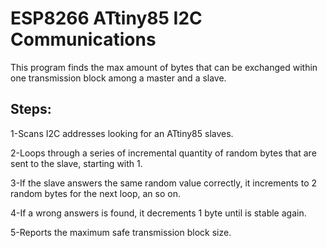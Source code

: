 ESP8266 ATtiny85 I2C Communications
===================================
This program finds the max amount of bytes that can be exchanged within one transmission block among a master and a slave.

Steps:
------
1-Scans I2C addresses looking for an ATtiny85 slaves.

2-Loops through a series of incremental quantity of random bytes
  that are sent to the slave, starting with 1.

3-If the slave answers the same random value correctly, it
  increments to 2 random bytes for the next loop, an so on.

4-If a wrong answers is found, it decrements 1 byte until is
  stable again.

5-Reports the maximum safe transmission block size.

